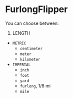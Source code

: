 # FurlongFlipper
You can choose between:
1. LENGTH
  - `METRIC`
    - `centimeter`
    - `meter`
    - `kilometer`
  - `IMPERIAL`
    - `inch`
    - `foot`
    - `yard`
    - `furlong`, 1/8 mi
    - `mile`
